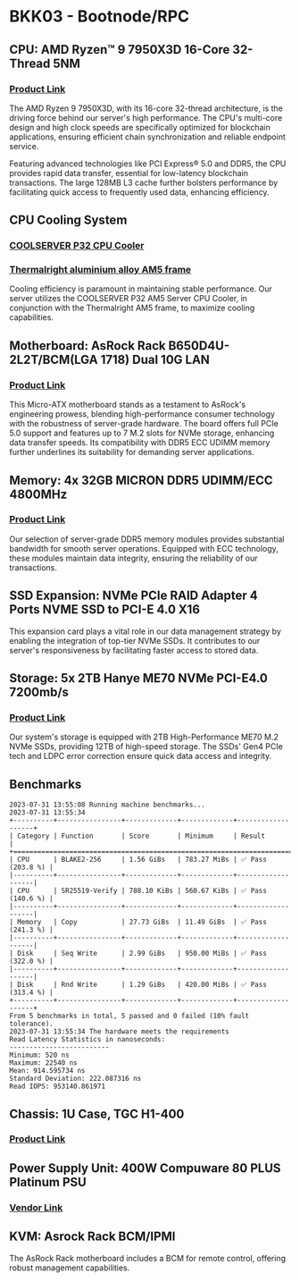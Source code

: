 # BKK03 - Bootnode/RPC

## CPU: AMD Ryzen™ 9 7950X3D 16-Core 32-Thread 5NM

### [Product Link](https://www.amd.com/en/products/apu/amd-ryzen-9-7950x3d)

The AMD Ryzen 9 7950X3D, with its 16-core 32-thread architecture, is the
driving force behind our server's high performance. The CPU's multi-core design
and high clock speeds are specifically optimized for blockchain applications,
ensuring efficient chain synchronization and reliable endpoint service.

Featuring advanced technologies like PCI Express® 5.0 and DDR5, the CPU
provides rapid data transfer, essential for low-latency blockchain
transactions. The large 128MB L3 cache further bolsters performance by
facilitating quick access to frequently used data, enhancing efficiency.

## CPU Cooling System

### [COOLSERVER P32 CPU Cooler](https://aliexpress.com/item/1005004050053958.html)
### [Thermalright aluminium alloy AM5 frame](https://aliexpress.com/item/1005004904430608.html)

Cooling efficiency is paramount in maintaining stable performance. Our server
utilizes the COOLSERVER P32 AM5 Server CPU Cooler, in conjunction with the
Thermalright AM5 frame, to maximize cooling capabilities.

## Motherboard: AsRock Rack B650D4U-2L2T/BCM(LGA 1718) Dual 10G LAN

### [Product Link](https://www.amazon.com/dp/B0BXRFHDQT)

This Micro-ATX motherboard stands as a testament to AsRock's engineering
prowess, blending high-performance consumer technology with the robustness of
server-grade hardware. The board offers full PCIe 5.0 support and features up
to 7 M.2 slots for NVMe storage, enhancing data transfer speeds. Its
compatibility with DDR5 ECC UDIMM memory further underlines its suitability for
demanding server applications.

## Memory: 4x 32GB MICRON DDR5 UDIMM/ECC 4800MHz

### [Product Link](https://www.amazon.com/Server-Memory-Module-4800MHz-MTC20C2085S1EC48BA1R)

Our selection of server-grade DDR5 memory modules provides substantial
bandwidth for smooth server operations. Equipped with ECC technology, these
modules maintain data integrity, ensuring the reliability of our transactions.

## SSD Expansion: NVMe PCIe RAID Adapter 4 Ports NVME SSD to PCI-E 4.0 X16

This expansion card plays a vital role in our data management strategy by
enabling the integration of top-tier NVMe SSDs. It contributes to our server's
responsiveness by facilitating faster access to stored data.

## Storage: 5x 2TB Hanye ME70 NVMe PCI-E4.0 7200mb/s

### [Product Link](https://www.amazon.co.jp/Hanye-%E3%80%90PS5%E5%8B%95%E4%BD%9C%E7%A2%BA%E8%AA%8D%E6%B8%88%E3%81%BF%E3%80%91-PCIe-Gen4x4-DRAM%E6%90%AD%E8%BC%89/dp/B0B58JXNXG)

Our system's storage is equipped with 2TB High-Performance ME70 M.2 NVMe SSDs,
providing 12TB of high-speed storage. The SSDs' Gen4 PCIe tech and LDPC error
correction ensure quick data access and integrity.

## Benchmarks

```
2023-07-31 13:55:08 Running machine benchmarks...
2023-07-31 13:55:34
+----------+----------------+-------------+-------------+-------------------+
| Category | Function       | Score       | Minimum     | Result            |
+===========================================================================+
| CPU      | BLAKE2-256     | 1.56 GiBs   | 783.27 MiBs | ✅ Pass (203.8 %) |
|----------+----------------+-------------+-------------+-------------------|
| CPU      | SR25519-Verify | 788.10 KiBs | 560.67 KiBs | ✅ Pass (140.6 %) |
|----------+----------------+-------------+-------------+-------------------|
| Memory   | Copy           | 27.73 GiBs  | 11.49 GiBs  | ✅ Pass (241.3 %) |
|----------+----------------+-------------+-------------+-------------------|
| Disk     | Seq Write      | 2.99 GiBs   | 950.00 MiBs | ✅ Pass (322.0 %) |
|----------+----------------+-------------+-------------+-------------------|
| Disk     | Rnd Write      | 1.29 GiBs   | 420.00 MiBs | ✅ Pass (313.4 %) |
+----------+----------------+-------------+-------------+-------------------+
From 5 benchmarks in total, 5 passed and 0 failed (10% fault tolerance).
2023-07-31 13:55:34 The hardware meets the requirements
Read Latency Statistics in nanoseconds:
-------------------------
Minimum: 520 ns
Maximum: 22540 ns
Mean: 914.595734 ns
Standard Deviation: 222.087316 ns
Read IOPS: 953140.861971
```

## Chassis: 1U Case, TGC H1-400

### [Product Link](https://www.pcgallery.co.th/product/tgc-h1-400/)

## Power Supply Unit: 400W Compuware 80 PLUS Platinum PSU

### [Vendor Link](https://www.pcgallery.co.th/)

## KVM: Asrock Rack BCM/IPMI

The AsRock Rack motherboard includes a BCM for remote control, offering robust
management capabilities.
